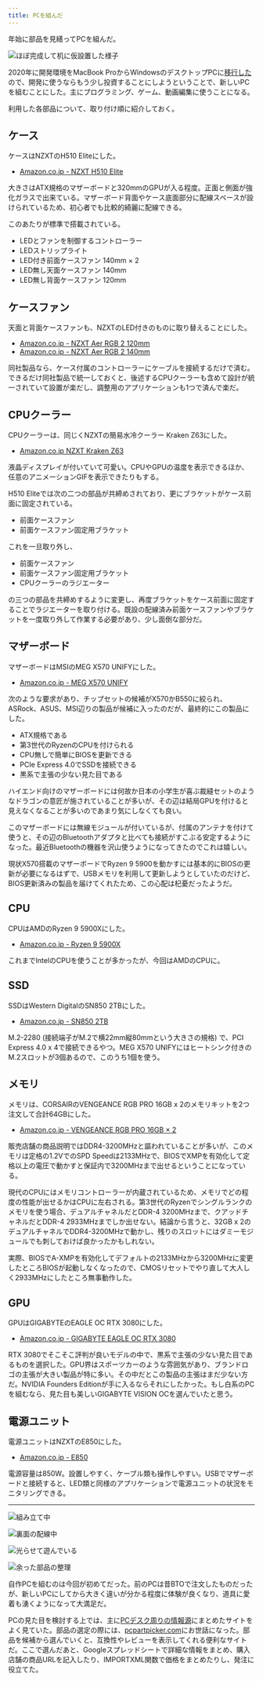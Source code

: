 ```yaml
---
title: PCを組んだ
---
```


年始に部品を見繕ってPCを組んだ。

![](https://i.imgur.com/AnZ2diVh.jpg "ほぼ完成して机に仮設置した様子")

2020年に開発環境をMacBook ProからWindowsのデスクトップPCに[移行した](/articles/2020-09-28-development-on-windows)ので、開発に使うならもう少し投資することにしようということで、新しいPCを組むことにした。主にプログラミング、ゲーム、動画編集に使うことになる。

利用した各部品について、取り付け順に紹介しておく。

## ケース

ケースはNZXTのH510 Eliteにした。

- [Amazon.co.jp - NZXT H510 Elite](https://www.amazon.co.jp/dp/B07T7L875Z)

大きさはATX規格のマザーボードと320mmのGPUが入る程度。正面と側面が強化ガラスで出来ている。マザーボード背面やケース底面部分に配線スペースが設けられているため、初心者でも比較的綺麗に配線できる。

このあたりが標準で搭載されている。

- LEDとファンを制御するコントローラー
- LEDストリップライト
- LED付き前面ケースファン 140mm × 2
- LED無し天面ケースファン 140mm
- LED無し背面ケースファン 120mm

## ケースファン

天面と背面ケースファンも、NZXTのLED付きのものに取り替えることにした。

- [Amazon.co.jp - NZXT Aer RGB 2 120mm](https://www.amazon.co.jp/dp/B07GVHSSWR)
- [Amazon.co.jp - NZXT Aer RGB 2 140mm](https://www.amazon.co.jp/dp/B07GW2DFJ1)

同社製品なら、ケース付属のコントローラーにケーブルを接続するだけで済む。できるだけ同社製品で統一しておくと、後述するCPUクーラーも含めて設計が統一されていて設置が楽だし、調整用のアプリケーションも1つで済んで楽だ。

## CPUクーラー

CPUクーラーは、同じくNZXTの簡易水冷クーラー Kraken Z63にした。

- [Amazon.co.jp NZXT Kraken Z63](https://www.amazon.co.jp/dp/B082DYSQVF)

液晶ディスプレイが付いていて可愛い。CPUやGPUの温度を表示できるほか、任意のアニメーションGIFを表示できたりもする。

H510 Eliteでは次の二つの部品が共締めされており、更にブラケットがケース前面に固定されている。

- 前面ケースファン
- 前面ケースファン固定用ブラケット

これを一旦取り外し、

- 前面ケースファン
- 前面ケースファン固定用ブラケット
- CPUクーラーのラジエーター

の三つの部品を共締めするように変更し、再度ブラケットをケース前面に固定することでラジエーターを取り付ける。既設の配線済み前面ケースファンやブラケットを一度取り外して作業する必要があり、少し面倒な部分だ。

## マザーボード

マザーボードはMSIのMEG X570 UNIFYにした。

- [Amazon.co.jp - MEG X570 UNIFY](https://www.amazon.co.jp/dp/B07ZSMH133)

次のような要求があり、チップセットの候補がX570かB550に絞られ、ASRock、ASUS、MSI辺りの製品が候補に入ったのだが、最終的にこの製品にした。

- ATX規格である
- 第3世代のRyzenのCPUを付けられる
- CPU無しで簡単にBIOSを更新できる
- PCIe Express 4.0でSSDを接続できる
- 黒系で主張の少ない見た目である

ハイエンド向けのマザーボードには何故か日本の小学生が喜ぶ裁縫セットのようなドラゴンの意匠が施されていることが多いが、その辺は結局GPUを付けると見えなくなることが多いのであまり気にしなくても良い。

このマザーボードには無線モジュールが付いているが、付属のアンテナを付けて使うと、その辺のBluetoothアダプタと比べても接続がすこぶる安定するようになった。最近Bluetoothの機器を沢山使うようになってきたのでこれは嬉しい。

現状X570搭載のマザーボードでRyzen 9 5900を動かすには基本的にBIOSの更新が必要になるはずで、USBメモリを利用して更新しようとしていたのだけど、BIOS更新済みの製品を届けてくれたため、この心配は杞憂だったようだ。

## CPU

CPUはAMDのRyzen 9 5900Xにした。

- [Amazon.co.jp - Ryzen 9 5900X](https://www.amazon.co.jp/dp/B08164VTWH)

これまでIntelのCPUを使うことが多かったが、今回はAMDのCPUに。

## SSD

SSDはWestern DigitalのSN850 2TBにした。

- [Amazon.co.jp - SN850 2TB](https://www.amazon.co.jp/dp/B08MSYWR7S)

M.2-2280 (接続端子がM.2で横22mm縦80mmという大きさの規格) で、PCI Express 4.0 x 4で接続できるやつ。MEG X570 UNIFYにはヒートシンク付きのM.2スロットが3個あるので、このうち1個を使う。

## メモリ

メモリは、CORSAIRのVENGEANCE RGB PRO 16GB x 2のメモリキットを2つ注文して合計64GBにした。

- [Amazon.co.jp - VENGEANCE RGB PRO 16GB × 2](https://www.amazon.co.jp/dp/B07GTG2T7L)

販売店舗の商品説明ではDDR4-3200MHzと謳われていることが多いが、このメモリは定格の1.2VでのSPD Speedは2133MHzで、BIOSでXMPを有効化して定格以上の電圧で動かすと保証内で3200MHzまで出せるということになっている。

現代のCPUにはメモリコントローラーが内蔵されているため、メモリでどの程度の性能が出せるかはCPUに左右される。第3世代のRyzenでシングルランクのメモリを使う場合、デュアルチャネルだとDDR-4 3200MHzまで、クアッドチャネルだとDDR-4 2933MHzまでしか出せない。結論から言うと、32GB x 2のデュアルチャネルでDDR4-3200MHzで動かし、残りのスロットにはダミーモジュールでも刺しておけば良かったかもしれない。

実際、BIOSでA-XMPを有効化してデフォルトの2133MHzから3200MHzに変更したところBIOSが起動しなくなったので、CMOSリセットでやり直して大人しく2933MHzにしたところ無事動作した。

## GPU

GPUはGIGABYTEのEAGLE OC RTX 3080にした。

- [Amazon.co.jp - GIGABYTE EAGLE OC RTX 3080](https://www.amazon.co.jp/dp/B08JCWR5H3)

RTX 3080でそこそこ評判が良いモデルの中で、黒系で主張の少ない見た目であるものを選択した。GPU界はスポーツカーのような雰囲気があり、ブランドロゴの主張が大きい製品が特に多い。その中だとこの製品の主張はまだ少ない方だ。NVIDIA Founders Editionが手に入るならそれにしたかった。もし白系のPCを組むなら、見た目も美しいGIGABYTE VISION OCを選んでいたと思う。

## 電源ユニット

電源ユニットはNZXTのE850にした。

- [Amazon.co.jp - E850](https://www.amazon.co.jp/dp/B07FZRW4H6)

電源容量は850W。設置しやすく、ケーブル類も操作しやすい。USBでマザーボードと接続すると、LED類と同様のアプリケーションで電源ユニットの状況をモニタリングできる。

---

![](https://i.imgur.com/DXFl5leh.jpg "組み立て中")

![](https://i.imgur.com/ZtNOcK7h.jpg "裏面の配線中")

![](https://i.imgur.com/VRUq9rmh.jpg "光らせて遊んでいる")

![](https://i.imgur.com/EuCZCYah.jpg "余った部品の整理")

自作PCを組むのは今回が初めてだった。前のPCは昔BTOで注文したものだったが、新しいPCにしてから大きく違いが分かる程度に体験が良くなり、道具に愛着も湧くようになって大満足だ。

PCの見た目を検討する上では、主に[PCデスク周りの情報源](/articles/2020-09-25-workspace-pictures)にまとめたサイトをよく見ていた。部品の選定の際には、[pcpartpicker.com](https://pcpartpicker.com/list/)にお世話になった。部品を候補から選んでいくと、互換性やレビューを表示してくれる便利なサイトだ。ここで選んだあと、Googleスプレッドシートで詳細な情報をまとめ、購入店舗の商品URLを記入したり、IMPORTXML関数で価格をまとめたりし、発注に役立てた。
